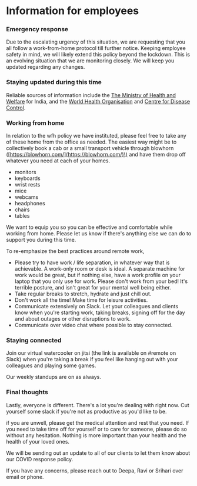 # Information for employees

### **Emergency response**

Due to the escalating urgency of this situation, we are requesting that you all follow a work-from-home protocol till further notice. Keeping employee safety in mind, we will likely extend this policy beyond the lockdown. This is an evolving situation that we are monitoring closely. We will keep you updated regarding any changes.

### **Staying updated during this time**

Reliable sources of information include the [The Ministry of Health and Welfare](https://www.mohfw.gov.in/) for India, and the [World Health Organisation](https://www.who.int/emergencies/diseases/novel-coronavirus-2019) and [Centre for Disease Control](https://www.cdc.gov/coronavirus/2019-ncov/prevent-getting-sick/how-covid-spreads.html).

### **Working from home**

In relation to the wfh policy we have instituted, please feel free to take any of these home from the office as needed. The easiest way might be to collectively book a cab or a small transport vehicle through blowhorn \([https://blowhorn.com/](https://blowhorn.com/)\) and have them drop off whatever you need at each of your homes.

* monitors
* keyboards
* wrist rests
* mice
* webcams
* headphones
* chairs
* tables

We want to equip you so you can be effective and comfortable while working from home. Please let us know if there's anything else we can do to support you during this time.

To re-emphasize the best practices around remote work,

* Please try to have work / life separation, in whatever way that is achievable. A work-only room or desk is ideal. A separate machine for work would be great, but if nothing else, have a work profile on your laptop that you only use for work. Please don't work from your bed! It's terrible posture, and isn't great for your mental well being either.
* Take regular breaks to stretch, hydrate and just chill out.
* Don't work all the time! Make time for leisure activities.
* Communicate extensively on Slack. Let your colleagues and clients know when you're starting work, taking breaks, signing off for the day and about outages or other disruptions to work.
* Communicate over video chat where possible to stay connected.

### **Staying connected**

Join our virtual watercooler on jitsi \(the link is available on \#remote on Slack\) when you're taking a break if you feel like hanging out with your colleagues and playing some games.

Our weekly standups are on as always.

### **Final thoughts**

Lastly, everyone is different. There's a lot you're dealing with right now. Cut yourself some slack if you're not as productive as you'd like to be. 

if you are unwell, please get the medical attention and rest that you need. If you need to take time off for yourself or to care for someone, please do so without any hesitation. Nothing is more important than your health and the health of your loved ones.

We will be sending out an update to all of our clients to let them know about our COVID response policy.  
  
If you have any concerns, please reach out to Deepa, Ravi or Srihari over email or phone.









